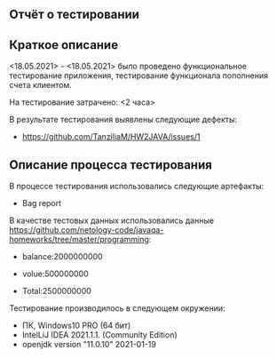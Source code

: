 ## Отчёт о тестировании <Money Transfer>

## Краткое описание

<18.05.2021> - <18.05.2021> было проведено функциональное тестирование приложения, тестирование функционала пополнения счета клиентом.

На тестирование затрачено: <2 часа>

В результате тестирования выявлены следующие дефекты:

* https://github.com/TanziliaM/HW2JAVA/issues/1

## Описание процесса тестирования

В процессе тестирования использовались следующие артефакты:

* Bag report

В качестве тестовых данных использовались данные https://github.com/netology-code/javaqa-homeworks/tree/master/programming:

* balance:2000000000

* volue:500000000

* Total:2500000000


Тестирование производилось в следующем окружении:

* ПК, Windows10 PRO (64 бит)
* IntelLiJ IDEA 2021.1.1. (Community Edition)
* openjdk version "11.0.10" 2021-01-19


